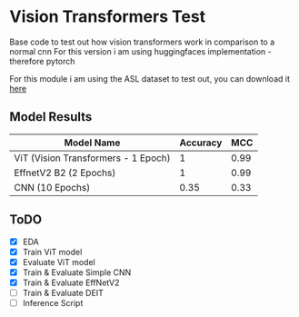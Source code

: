 # Vision Transformers Test
Base code to test out how vision transformers work in comparison to a normal cnn
For this version i am using huggingfaces implementation - therefore pytorch

For this module i am using the ASL dataset to test out, you can download it [here](https://www.kaggle.com/grassknoted/asl-alphabet)

## Model Results
| Model Name                           | Accuracy    | MCC  |
|--------------------------------------|-------------|------|
| ViT (Vision Transformers - 1 Epoch)  |    1        | 0.99 |
| EffnetV2 B2 (2 Epochs)               |    1        | 0.99 |
| CNN (10 Epochs)                      |    0.35     | 0.33 |

## ToDO
- [x] EDA
- [x] Train ViT model
- [x] Evaluate ViT model
- [x] Train & Evaluate Simple CNN
- [x] Train & Evaluate EffNetV2
- [ ] Train & Evaluate DEIT
- [ ] Inference Script